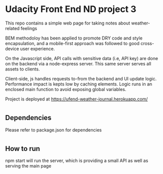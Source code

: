 # Udacity Front End ND project 3

This repo contains a simple web page for taking notes about weather-related feelings

BEM methodoloy has been applied to promote DRY code and style encapsulation, and a mobile-first approach was followed to good cross-device user experience.

On the Javascript side, API calls with sensitive data (i.e, API key) are done on the backend via a node-express server. This same server serves all assets to clients.

Client-side, js handles requests to-from the backend and UI update logic. Performance impact is kepts low by caching elements. Logic runs in an enclosed main function to avoid exposing global variables.


Project is deployed at https://ufend-weather-journal.herokuapp.com/
#
## Dependencies

Please refer to package.json for dependencies

#
## How to run
npm start will run the server, which is providing a small API as well as serving the main page
